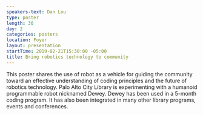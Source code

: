 ```yaml
---
speakers-text: Dan Lou
type: poster
length: 30
day: 2
categories: posters
location: Foyer
layout: presentation
startTime: 2019-02-21T15:30:00 -05:00
title: Bring robotics technology to community
---
```

This poster shares the use of robot as a vehicle for guiding the community toward an effective understanding of coding principles and the future of robotics technology. Palo Alto City Library is experimenting with a humanoid programmable robot nicknamed Dewey. Dewey has been used in a 5-month coding program. It has also been integrated in many other library programs, events and conferences.
